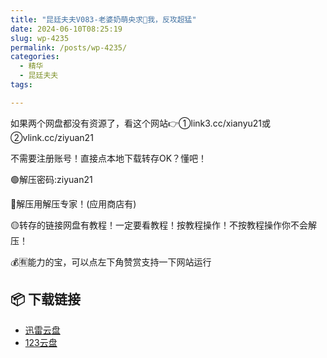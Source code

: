 ```yaml
---
title: "昆廷夫夫V083-老婆奶萌央求🌿我，反攻超猛"
date: 2024-06-10T08:25:19
slug: wp-4235
permalink: /posts/wp-4235/
categories:
  - 精华
  - 昆廷夫夫
tags:

---
```


如果两个网盘都没有资源了，看这个网站👉①link3.cc/xianyu21或②vlink.cc/ziyuan21

不需要注册账号！直接点本地下载转存OK？懂吧！

🟢解压密码:ziyuan21

🔵解压用解压专家！(应用商店有)

🟡转存的链接网盘有教程！一定要看教程！按教程操作！不按教程操作你不会解压！

💰🈶能力的宝，可以点左下角赞赏支持一下网站运行

## 📦 下载链接
- [迅雷云盘](https://blziyuan21.com/pay-download/4235?key=9d31b2fb42&down_id=0)
- [123云盘](https://blziyuan21.com/pay-download/4235?key=9d31b2fb42&down_id=1)

